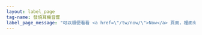 ```yaml
---
layout: label_page
tag-name: 發燒耳機音響
label_page_message: "可以順便看看 <a href=\"/tw/now/\">Now</a> 頁面，裡面有我的耳機、音響族譜"
---
```

